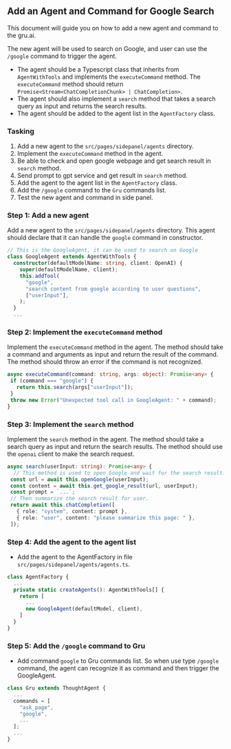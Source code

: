 ## Add an Agent and Command for Google Search

This document will guide you on how to add a new agent and command to the gru.ai. 

The new agent will be used to search on Google, and user can use the `/google` command to trigger the agent.

* The agent should be a Typescript class that inherits from `AgentWithTools` and implements the `executeCommand` method. The `executeCommand` method should return `Promise<Stream<ChatCompletionChunk> | ChatCompletion>`. 
* The agent should also implement a `search` method that takes a search query as input and returns the search results.
* The agent should be added to the agent list in the `AgentFactory` class.

### Tasking
1. Add a new agent to the `src/pages/sidepanel/agents` directory.
2. Implement the `executeCommand` method in the agent.
3. Be able to check and open google webpage and get search result in `search` method.
4. Send prompt to gpt service and get result in `search` method.
5. Add the agent to the agent list in the `AgentFactory` class.
6. Add the `/google` command to the `Gru` commands list.
7. Test the new agent and command in side panel.

### Step 1: Add a new agent
Add a new agent to the `src/pages/sidepanel/agents` directory. This agent should declare that it can handle the `google` command in constructor.
```typescript
// This is the GoogleAgent, it can be used to search on Google
class GoogleAgent extends AgentWithTools {
  constructor(defaultModelName: string, client: OpenAI) {
    super(defaultModelName, client);
    this.addTool(
      "google",
      "search content from google according to user questions",
      ["userInput"],
    );
  }
  ...
```

### Step 2: Implement the `executeCommand` method
Implement the `executeCommand` method in the agent. The method should take a command and arguments as input and return the result of the command. The method should throw an error if the command is not recognized.
```typescript
async executeCommand(command: string, args: object): Promise<any> {
 if (command === "google") {
   return this.search(args["userInput"]);
 }
 throw new Error("Unexpected tool call in GoogleAgent: " + command);
}
```

### Step 3: Implement the `search` method
Implement the `search` method in the agent. The method should take a search query as input and return the search results. The method should use the `openai` client to make the search request.
```typescript
async search(userInput: string): Promise<any> {
  // This method is used to open Google and wait for the search result.
 const url = await this.openGoogle(userInput);
 const content = await this.get_google_result(url, userInput);
 const prompt = `...`;
 // Then summarize the search result for user.
 return await this.chatCompletion([
   { role: "system", content: prompt },
   { role: "user", content: "please summarize this page: " },
 ]);
```

### Step 4: Add the agent to the agent list
* Add the agent to the AgentFactory in file `src/pages/sidepanel/agents/agents.ts`.
```typescript
class AgentFactory {
  ...
  private static createAgents(): AgentWithTools[] {
    return [
      ...
      new GoogleAgent(defaultModel, client),
    ]
  }
}
```

### Step 5: Add the `/google` command to Gru
* Add command `google` to Gru commands list. So when use type `/google` command, the agent can recognize it as command and then trigger the GoogleAgent.

```typescript
class Gru extends ThoughtAgent {
  ...
  commands = [
    "ask_page",
    "google",
    ...
  ];
  ...
}
```